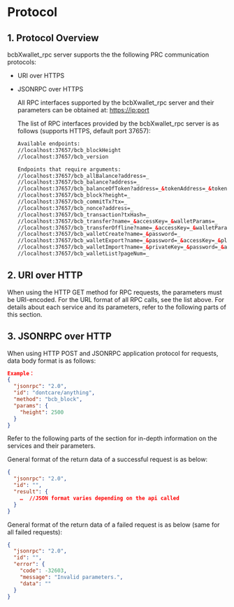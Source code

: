# Protocol

## 1. Protocol Overview

bcbXwallet_rpc server supports the the following PRC communication protocols:

- URI over HTTPS

- JSONRPC over HTTPS

  All RPC interfaces supported by the bcbXwallet_rpc server and their parameters can be obtained at: <https://ip:port>

  The list of RPC interfaces provided by the bcbXwallet_rpc server is as follows (supports HTTPS, default port 37657):
  
  ```html
  Available endpoints:
  //localhost:37657/bcb_blockHeight
  //localhost:37657/bcb_version
  
  Endpoints that require arguments:
  //localhost:37657/bcb_allBalance?address=_
  //localhost:37657/bcb_balance?address=_
  //localhost:37657/bcb_balanceOfToken?address=_&tokenAddress=_&tokenName=_
  //localhost:37657/bcb_block?height=_
  //localhost:37657/bcb_commitTx?tx=_
  //localhost:37657/bcb_nonce?address=_
  //localhost:37657/bcb_transaction?txHash=_
  //localhost:37657/bcb_transfer?name=_&accessKey=_&walletParams=_
  //localhost:37657/bcb_transferOffline?name=_&accessKey=_&walletParams=_
  //localhost:37657/bcb_walletCreate?name=_&password=_
  //localhost:37657/bcb_walletExport?name=_&password=_&accessKey=_&plainText=_
  //localhost:37657/bcb_walletImport?name=_&privateKey=_&password=_&accessKey=_&plainText=_
  //localhost:37657/bcb_walletList?pageNum=_
  ```

## 2. URI over HTTP

When using the HTTP GET method for RPC requests, the parameters must be URI-encoded. For the URL format of all RPC calls, see the list above. For details about each service and its parameters, refer to the following parts of this section.

## 3. JSONRPC over HTTP

When using HTTP POST and JSONRPC application protocol for requests, data body format is as follows:

```json
Example：
{
  "jsonrpc": "2.0",
  "id": "dontcare/anything",
  "method": "bcb_block",
  "params": {
    "height": 2500
  }
}
```

Refer to the following parts of the section for in-depth information on the services and their parameters.

General format of the return data of a successful request is as below:

```json
{
  "jsonrpc": "2.0",
  "id": "",
  "result": {
    …  //JSON format varies depending on the api called
  }
}
```

General format of the return data of a failed request is as below (same for all failed requests):

```json
{
  "jsonrpc": "2.0",
  "id": "",
  "error": {
    "code": -32603,
    "message": "Invalid parameters.",
    "data": ""
  }
}
```
